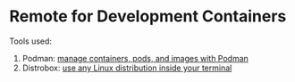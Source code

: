 # Remote for Development Containers

Tools used:
1. Podman: [manage containers, pods, and images with Podman](https://podman.io/)
2. Distrobox: [use any Linux distribution inside your terminal](https://distrobox.it/)
